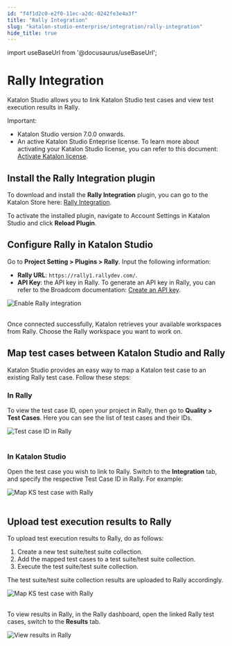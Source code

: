 ```yaml
---
id: "f4f1d2c0-e2f0-11ec-a2dc-0242fe3e4a3f"
title: "Rally Integration"
slug: "katalon-studio-enterprise/integration/rally-integration"
hide_title: true
---
```

import useBaseUrl from '@docusaurus/useBaseUrl';


# <a id="id" class="anchor_top_offset"/><a id="ariaid-title1" class="anchor_top_offset"/>Rally Integration

<p xmlns="http://www.w3.org/1999/xhtml" className="p">Katalon Studio allows you to link Katalon Studio test cases and view test execution results in Rally.</p> 
<div xmlns="http://www.w3.org/1999/xhtml" className="note important note_important"><span className="note__title">Important:</span> 
  <ul className="ul"><li className="li">Katalon Studio version 7.0.0 onwards.</li><li className="li">An active Katalon Studio Enteprise license. To learn more about activating your Katalon Studio license, you can refer to this document: <a className="xref" href="/docs/products-and-licenses/katalon-studio-enterprise-and-runtime-engine-licenses/activate-katalon-license#id_2">Activate Katalon license</a>.</li></ul>
</div>
    

## <a id="id_1" class="anchor_top_offset"/>Install the Rally Integration plugin

    
      
<p xmlns="http://www.w3.org/1999/xhtml" className="p">To download and install the <strong className="ph b">Rally Integration</strong>   plugin, you can go to the Katalon Store here: <a className="xref j-external-link" href="https://store.katalon.com/product/125/Rally-Integration" target="_blank">Rally     Integration</a>.</p> 
      
<p xmlns="http://www.w3.org/1999/xhtml" className="p">To activate the installed plugin, navigate to Account Settings   in Katalon Studio and click <strong className="ph b">Reload Plugin</strong>.</p> 
    
  
    

## <a id="id_2" class="anchor_top_offset"/>Configure Rally in Katalon Studio

    
      
<p xmlns="http://www.w3.org/1999/xhtml" className="p">Go to <strong className="ph b">Project Setting &gt; Plugins &gt; Rally</strong>.   Input the following information:</p> 
      
<ul xmlns="http://www.w3.org/1999/xhtml" className="ul">   <li className="li">     <strong className="ph b">Rally URL</strong>:     <code className="ph codeph">https://rally1.rallydev.com/</code>.</li>   <li className="li">     <strong className="ph b">API Key</strong>: the API key in Rally. To generate an     API key in Rally, you can refer to the Broadcom documentation: <a className="xref j-external-link" href="https://knowledge.broadcom.com/external/article/10814/rally-how-to-create-an-api-key.html" target="_blank">Create       an API key</a>.</li> </ul> 
      
<p xmlns="http://www.w3.org/1999/xhtml" className="p">   <img className="image" src={useBaseUrl("https://github.com/katalon-studio/docs-images/raw/master/katalon-studio/docs/rally-integration/KS-RALLY-Enable-Rally-integration.png")} alt="Enable Rally integration" /><br /><br /> </p> 
      
<p xmlns="http://www.w3.org/1999/xhtml" className="p">Once connected successfully, Katalon retrieves your available   workspaces from Rally. Choose the Rally workspace you want to work   on.</p> 
    
  
    

## <a id="id_3" class="anchor_top_offset"/>Map test cases between Katalon Studio and Rally

    
      
<p xmlns="http://www.w3.org/1999/xhtml" className="p">Katalon Studio provides an easy way to map a Katalon test case   to an existing Rally test case. Follow these steps:</p> 
    
          
      

### <a id="id_4" class="anchor_top_offset"/>In Rally

      
        
<p xmlns="http://www.w3.org/1999/xhtml" className="p">To view the test case ID, open your project in Rally, then go to   <strong className="ph b">Quality &gt; Test Cases</strong>. Here you can see the list   of test cases and their IDs.</p> 
        
<p xmlns="http://www.w3.org/1999/xhtml" className="p">   <img className="image" src={useBaseUrl("https://github.com/katalon-studio/docs-images/raw/master/katalon-studio/docs/rally-integration/KS-RALLY-Test-case-ID-inRally.png")} alt="Test case ID in Rally" /><br /><br /> </p> 
      
    
      

### <a id="id_5" class="anchor_top_offset"/>In Katalon Studio

      
        
<p xmlns="http://www.w3.org/1999/xhtml" className="p">Open the test case you wish to link to Rally. Switch to the   <strong className="ph b">Integration</strong> tab, and specify the respective Test   Case ID in Rally. For example:</p> 
        
<p xmlns="http://www.w3.org/1999/xhtml" className="p">   <img className="image" src={useBaseUrl("https://github.com/katalon-studio/docs-images/raw/master/katalon-studio/docs/rally-integration/KS-Rally-Integration-tab.png")} alt="Map KS test case with Rally" /><br /><br /> </p> 
      
    
    

## <a id="id_6" class="anchor_top_offset"/>Upload test execution results to Rally

    
      
<p xmlns="http://www.w3.org/1999/xhtml" className="p">To upload test execution results to Rally, do as follows:</p> 
      
<ol xmlns="http://www.w3.org/1999/xhtml" className="ol">   <li className="li">Create a new test suite/test suite collection.</li>   <li className="li">Add the mapped test cases to a test suite/test suite     collection.</li>   <li className="li">Execute the test suite/test suite collection.</li> </ol> 
      
<p xmlns="http://www.w3.org/1999/xhtml" className="p">The test suite/test suite collection results are uploaded to   Rally accordingly.</p> 
      
<p xmlns="http://www.w3.org/1999/xhtml" className="p">   <img className="image" src={useBaseUrl("https://github.com/katalon-studio/docs-images/raw/master/katalon-studio/docs/rally-integration/KS-RALLY-Test-results-uploaded-to-Rally.png")} alt="Map KS test case with Rally" /><br /><br /> </p> 
      
<p xmlns="http://www.w3.org/1999/xhtml" className="p">To view results in Rally, in the Rally dashboard, open the   linked Rally test cases, switch to the <strong className="ph b">Results</strong>   tab.</p> 
      
<p xmlns="http://www.w3.org/1999/xhtml" className="p">   <img className="image" src={useBaseUrl("https://github.com/katalon-studio/docs-images/raw/master/katalon-studio/docs/rally-integration/KS-RALLY-View-results-in-Rally.png")} alt="View results in Rally" /><br /><br /> </p> 
    
  
